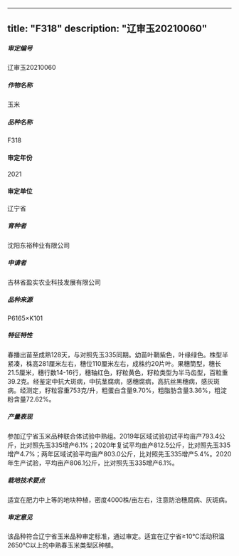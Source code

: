
---
title: "F318"
description: "辽审玉20210060"
---
##### 审定编号 
辽审玉20210060

##### 作物名称
玉米

##### 品种名称
F318

#### 审定年份
2021	

#### 审定单位
辽宁省

##### 育种者
沈阳东裕种业有限公司

##### 申请者
吉林省盈实农业科技发展有限公司

##### 品种来源
P6165×K101

##### 特征特性
春播出苗至成熟128天，与对照先玉335同期。幼苗叶鞘紫色，叶缘绿色。株型半紧凑，株高281厘米左右，穗位110厘米左右，成株约20片叶。果穗筒型，穗长21.5厘米，穗行数14-16行，穗轴红色，籽粒黄色，籽粒类型为半马齿型，百粒重39.2克。经鉴定中抗大斑病，中抗茎腐病，感穗腐病，高抗丝黑穗病，感灰斑病。经测定，籽粒容重753克/升，粗蛋白含量9.70%，粗脂肪含量3.36%，粗淀粉含量72.62%。

##### 产量表现
参加辽宁省玉米品种联合体试验中熟组。2019年区域试验初试平均亩产793.4公斤，比对照先玉335增产6.1%；2020年复试平均亩产812.5公斤，比对照先玉335增产4.7%；两年区域试验平均亩产803.0公斤，比对照先玉335增产5.4%。2020年生产试验，平均亩产806.1公斤，比对照先玉335增产6.1%。

##### 栽培技术要点
适宜在肥力中上等的地块种植，密度4000株/亩左右，注意防治穗腐病、灰斑病。

##### 审定意见
该品种符合辽宁省玉米品种审定标准，通过审定。适宜在辽宁省≥10℃活动积温2650℃以上的中熟春玉米类型区种植。


